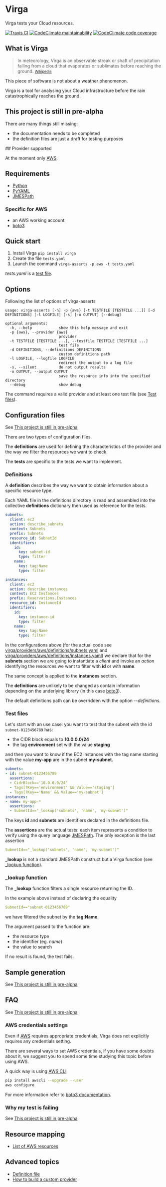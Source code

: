 # Virga

Virga tests your Cloud resources.

[![Travis CI](https://travis-ci.org/gurdulu/virga.svg?branch=master)](https://travis-ci.org/gurdulu/virga.svg?branch=master)
[![CodeClimate maintainability](https://api.codeclimate.com/v1/badges/a8608c689cec6ff7da0f/maintainability)](https://codeclimate.com/github/gurdulu/virga/maintainability)
[![CodeClimate code coverage](https://api.codeclimate.com/v1/badges/a8608c689cec6ff7da0f/test_coverage)](https://codeclimate.com/github/gurdulu/virga/test_coverage)


## What is Virga

> In meteorology, Virga is an observable streak or shaft of precipitation falling from a cloud that evaporates or 
> sublimates before reaching the ground. <small>[Wikipedia](https://en.wikipedia.org/wiki/Virga)</small>

This piece of software is not about a weather phenomenon. 

Virga is a tool for analysing your Cloud infrastructure before the rain catastrophically reaches the ground.


<a name="pre-alpha"></a>
## This project is still in pre-alpha

There are many things still missing:

* the documentation needs to be completed
* the definition files are just a draft for testing purposes

## Provider supported

At the moment only [AWS](https://aws.amazon.com/).

## Requirements

* [Python](http://www.python.org/)
* [PyYAML](http://pyyaml.org/wiki/PyYAML)
* [JMESPath](https://github.com/jmespath/jmespath.py)

### Specific for AWS

* an AWS working account
* [boto3](https://github.com/boto/boto3)

## Quick start

1. Install Virga `pip install virga`
2. Create the file `tests.yaml`
3. Launch the command `virga-asserts -p aws -t tests.yaml`

_tests.yaml_ is a [test file](#test-files).

## Options

Following the list of options of virga-asserts

```text
usage: virga-asserts [-h] -p {aws} [-t TESTFILE [TESTFILE ...]] [-d DEFINITIONS] [-l LOGFILE] [-s] [-o OUTPUT] [--debug]

optional arguments:
  -h, --help            show this help message and exit
  -p {aws}, --provider {aws}
                        provider
  -t TESTFILE [TESTFILE ...], --testfile TESTFILE [TESTFILE ...]
                        test file
  -d DEFINITIONS, --definitions DEFINITIONS
                        custom definitions path
  -l LOGFILE, --logfile LOGFILE
                        redirect the output to a log file
  -s, --silent          do not output results
  -o OUTPUT, --output OUTPUT
                        save the resource info into the specified directory
  --debug               show debug
```

The command requires a valid provider and at least one test file (see [Test files](#test_files)).

## Configuration files

See [This project is still in pre-alpha](#pre-alpha)

There are two types of configuration files.

The __definitions__ are used for defining the characteristics of the provider and the way we filter the resources 
we want to check.

The __tests__ are specific to the tests we want to implement.

### Definitions

A __definition__ describes the way we want to obtain information about a specific resource type.

Each YAML file in the definitions directory is read and assembled into the collective __definitions__ dictionary then 
used as reference for the tests.

```yaml
subnets:
  client: ec2
  action: describe_subnets
  context: Subnets
  prefix: Subnets
  resource_id: SubnetId
  identifiers:
    id:
      key: subnet-id
      type: filter
    name:
      key: tag:Name
      type: filter
```

```yaml
instances:
  client: ec2
  action: describe_instances
  context: EC2 Instances
  prefix: Reservations.Instances
  resource_id: InstanceId
  identifiers:
    id:
      key: instance-id
      type: filter
    name:
      key: tag:Name
      type: filter
```

In the configurations above (for the actual code see [virga/providers/aws/definitions/subnets.yaml]() and
[virga/providers/aws/definitions/instances.yaml]()) we declare that for the __subnets__ section we are going
to instantiate a _client_ and invoke an _action_ identifying the resources we want to filter with __id__ or with
__name__.

The same concept is applied to the __instances__ section.

The __definitions__ are unlikely to be changed as contain information depending on the underlying library (in this
case [boto3](https://github.com/boto/boto3)).

The default definitions path can be overridden with the option _--definitions_.

<a name="test-files"></a>
### Test files

Let's start with an use case: you want to test that the subnet with the id `subnet-0123456789` has:

* the CIDR block equals to __10.0.0.0/24__
* the tag __environment__ set with the value __staging__

and then you want to know if the EC2 instances with the tag name starting with the value __my-app__ are in the subnet
__my-subnet__.

```yaml
subnets:
- id: subnet-0123456789
  assertions:
  - CidrBlock=='10.0.0.0/24'
  - Tags[?Key=='environment' && Value=='staging']
  - Tags[?Key=='Name' && Value=='my-subnet']
instances:
- name: my-app-*
  assertions:
  - SubnetId=="_lookup('subnets', 'name', 'my-subnet')"
```

The keys __id__ and __subnets__ are identifiers declared in the definitions file.

The __assertions__ are the actual tests: each item represents a condition to verify using the query language
[JMESPath](https://github.com/jmespath/jmespath.py). The only exception is the last assertion

```yaml
SubnetId=="_lookup('subnets', 'name', 'my-subnet')"
```

**_lookup** is not a standard JMESPath construct but a Virga function (see [_lookup function](#lookup-function)).

<a name="lookup-function"></a>
### _lookup function

The **_lookup** function filters a single resource returning the ID.

In the example above instead of declaring the equality

```yaml
SubnetId=="subnet-0123456789"
```

we have filtered the subnet by the __tag:Name__.

The argument passed to the function are:

* the resource type
* the identifier (eg. _name_)
* the value to search

If no result is found, the test fails.

## Sample generation

See [This project is still in pre-alpha](#pre-alpha)

## FAQ

See [This project is still in pre-alpha](#pre-alpha)

### AWS credentials settings

Even if [AWS](https://aws.amazon.com/) requires appropriate credentials, Virga does not explicitly requires any 
credentials setting.

There are several ways to set AWS credentials, if you have some doubts about it, we suggest you to spend some time 
studying this topic before using AWS.

A quick way is using [AWS CLI](http://docs.aws.amazon.com/cli/latest/userguide/cli-chap-getting-started.html)

```bash
pip install awscli --upgrade --user
aws configure
```

For more information refer to [boto3 documentation](http://boto3.readthedocs.io/en/latest/guide/configuration.html).

### Why my test is failing

See [This project is still in pre-alpha](#pre-alpha)

## Resource mapping

* [List of AWS resources](docs/resource_mapping_aws.md)

## Advanced topics

* [Definition file](docs/definition_file.md)
* [How to build a custom provider](docs/custom_provider.md)
